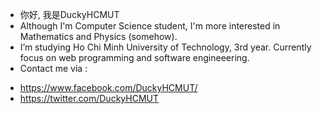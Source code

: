 - 你好, 我是DuckyHCMUT
- Although I'm Computer Science student, I'm more interested in Mathematics and Physics (somehow).
- I’m studying Ho Chi Minh University of Technology, 3rd year. Currently focus on web programming and software engineeering.
- Contact me via : 
+ https://www.facebook.com/DuckyHCMUT/
+ https://twitter.com/DuckyHCMUT
<!---
DuckyHCMUT/DuckyHCMUT is a ✨ special ✨ repository because its `README.md` (this file) appears on your GitHub profile.
You can click the Preview link to take a look at your changes.
--->
